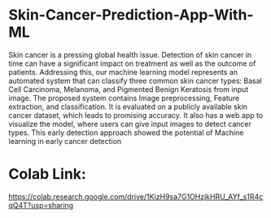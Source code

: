 # Skin-Cancer-Prediction-App-With-ML
Skin cancer is a pressing global health issue. Detection of skin cancer in time can have a significant impact on treatment as well as the outcome of patients. Addressing this, our machine learning model represents an automated system that can classify three common skin cancer types: Basal Cell Carcinoma, Melanoma, and Pigmented Benign Keratosis from input image. The proposed system contains Image preprocessing, Feature extraction, and classification. It is evaluated on a publicly available skin cancer dataset, which leads to promising accuracy. It also has a web app to visualize the model, where users can give input images to detect cancer types. This early detection approach showed the potential of Machine learning in early cancer detection

# Colab Link:
https://colab.research.google.com/drive/1KizH9sa7G1OHzjkHRU_AYf_s1R4cqQ4T?usp=sharing

